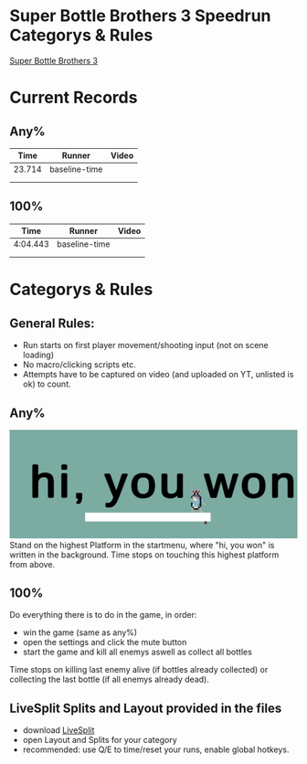 # Super Bottle Brothers 3 Speedrun Categorys & Rules

[Super Bottle Brothers 3](https://painder.itch.io/super-bottle-brothers-3)

# Current Records

## Any%
|Time		|Runner				|Video	|
|---		|---				|---	|
|23.714  	|baseline-time   	|		|
|   		|   				|   	|
|   		|   				|   	|

## 100%
|Time		|Runner				|Video	|
|---		|---				|---	|
|4:04.443  	|baseline-time   	|		|
|   		|   				|   	|
|   		|   				|   	|

# Categorys & Rules

## General Rules:
- Run starts on first player movement/shooting input (not on scene loading)
- No macro/clicking scripts etc.
- Attempts have to be captured on video (and uploaded on YT, unlisted is ok) to count.

## Any%
![Finish](won.png)
Stand on the highest Platform in the startmenu, where "hi, you won" is written in the background.
Time stops on touching this highest platform from above.

## 100%
Do everything there is to do in the game, in order:
- win the game (same as any%)
- open the settings and click the mute button
- start the game and kill all enemys aswell as collect all bottles

Time stops on killing last enemy alive (if bottles already collected) 
or collecting the last bottle (if all enemys already dead).

## LiveSplit Splits and Layout provided in the files
- download [LiveSplit](https://livesplit.org/downloads/)
- open Layout and Splits for your category
- recommended: use Q/E to time/reset your runs, enable global hotkeys.